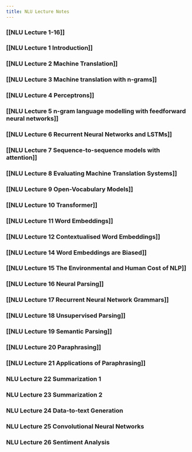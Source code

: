 ```yaml
---
title: NLU Lecture Notes
---
```


### [[NLU Lecture 1-16]]
### [[NLU Lecture 1 Introduction]]
### [[NLU Lecture 2 Machine Translation]]
### [[NLU Lecture 3 Machine translation with n-grams]]
### [[NLU Lecture 4 Perceptrons]]
### [[NLU Lecture 5 n-gram language modelling with feedforward neural networks]]
### [[NLU Lecture 6 Recurrent Neural Networks and LSTMs]]
### [[NLU Lecture 7 Sequence-to-sequence models with attention]]
### [[NLU Lecture 8 Evaluating Machine Translation Systems]]
### [[NLU Lecture 9 Open-Vocabulary Models]]
### [[NLU Lecture 10 Transformer]]
### [[NLU Lecture 11 Word Embeddings]]
### [[NLU Lecture 12 Contextualised Word Embeddings]]
### [[NLU Lecture 14 Word Embeddings are Biased]]
### [[NLU Lecture 15 The Environmental and Human Cost of NLP]]
### [[NLU Lecture 16 Neural Parsing]]
### [[NLU Lecture 17 Recurrent Neural Network Grammars]]
### [[NLU Lecture 18 Unsupervised Parsing]]
### [[NLU Lecture 19 Semantic Parsing]]
### [[NLU Lecture 20 Paraphrasing]]
### [[NLU Lecture 21 Applications of Paraphrasing]]
### NLU Lecture 22 Summarization 1
### NLU Lecture 23 Summarization 2
### NLU Lecture 24 Data-to-text Generation
### NLU Lecture 25 Convolutional Neural Networks
### NLU Lecture 26 Sentiment Analysis
